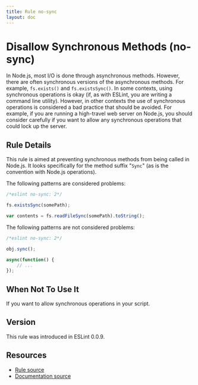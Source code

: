 ```yaml
---
title: Rule no-sync
layout: doc
---
```

<!-- Note: No pull requests accepted for this file. See README.md in the root directory for details. -->
# Disallow Synchronous Methods (no-sync)

In Node.js, most I/O is done through asynchronous methods. However, there are often synchronous versions of the asynchronous methods. For example, `fs.exists()` and `fs.existsSync()`. In some contexts, using synchronous operations is okay (if, as with ESLint, you are writing a command line utility). However, in other contexts the use of synchronous operations is considered a bad practice that should be avoided. For example, if you are running a high-travel web server on Node.js, you should consider carefully if you want to allow any synchronous operations that could lock up the server.

## Rule Details

This rule is aimed at preventing synchronous methods from being called in Node.js. It looks specifically for the method suffix "`Sync`" (as is the convention with Node.js operations).

The following patterns are considered problems:

```js
/*eslint no-sync: 2*/

fs.existsSync(somePath);

var contents = fs.readFileSync(somePath).toString();
```

The following patterns are not considered problems:

```js
/*eslint no-sync: 2*/

obj.sync();

async(function() {
    // ...
});
```

## When Not To Use It

If you want to allow synchronous operations in your script.

## Version

This rule was introduced in ESLint 0.0.9.

## Resources

* [Rule source](https://github.com/eslint/eslint/tree/master/lib/rules/no-sync.js)
* [Documentation source](https://github.com/eslint/eslint/tree/master/docs/rules/no-sync.md)
